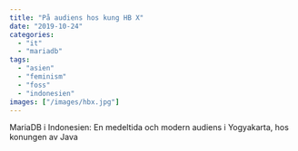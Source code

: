 ```yaml
---
title: "På audiens hos kung HB X"
date: "2019-10-24"
categories: 
  - "it"
  - "mariadb"
tags: 
  - "asien"
  - "feminism"
  - "foss"
  - "indonesien"
images: ["/images/hbx.jpg"]
---
```


MariaDB i Indonesien: En medeltida och modern audiens i Yogyakarta, hos konungen av Java
